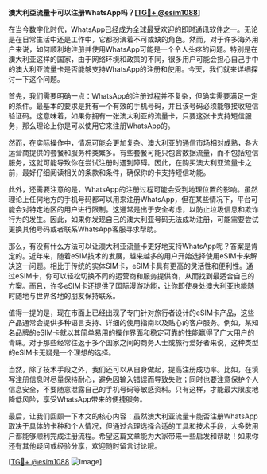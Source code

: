 **澳大利亞流量卡可以注册WhatsApp吗？[[TG💪+ @esim1088](https://t.me/s/esim1088)]**

在当今数字化时代，WhatsApp已经成为全球最受欢迎的即时通讯软件之一。无论是在日常生活中还是工作中，它都扮演着不可或缺的角色。然而，对于许多海外用户来说，如何顺利地注册并使用WhatsApp可能是一个令人头疼的问题。特别是在澳大利亚这样的国家，由于网络环境和政策的不同，很多用户可能会担心自己手中的澳大利亚流量卡是否能够支持WhatsApp的注册和使用。今天，我们就来详细探讨一下这个问题。

首先，我们需要明确一点：WhatsApp的注册过程并不复杂，但确实需要满足一定的条件。最基本的要求是拥有一个有效的手机号码，并且该号码必须能够接收短信验证码。这意味着，如果你拥有一张澳大利亚的流量卡，只要这张卡支持短信服务，那么理论上你是可以使用它来注册WhatsApp的。

然而，在实际操作中，情况可能会更加复杂。澳大利亚的通信市场相对成熟，各大运营商提供的套餐和服务种类繁多。有些套餐可能只包含数据流量，而不包括短信服务，这就可能导致你在尝试注册时遇到障碍。因此，在购买澳大利亚流量卡之前，最好仔细阅读相关的条款和条件，确保你的卡支持短信功能。

此外，还需要注意的是，WhatsApp的注册过程可能会受到地理位置的影响。虽然理论上任何地方的手机号码都可以用来注册WhatsApp，但在某些情况下，平台可能会对特定地区的用户进行限制。这通常是出于安全考虑，以防止垃圾信息和欺诈行为的发生。因此，如果你发现自己的澳大利亚号码无法成功注册，可能需要尝试更换其他号码或者联系WhatsApp客服寻求帮助。

那么，有没有什么方法可以让澳大利亚流量卡更好地支持WhatsApp呢？答案是肯定的。近年来，随着eSIM技术的发展，越来越多的用户开始选择使用eSIM卡来解决这一问题。相比于传统的实体SIM卡，eSIM卡具有更高的灵活性和便利性。通过eSIM卡，你可以轻松切换不同的运营商和服务提供商，从而找到最适合自己的方案。而且，许多eSIM卡还提供了国际漫游功能，让你即使身处澳大利亚也能随时随地与世界各地的朋友保持联系。

值得一提的是，现在市面上已经出现了专门针对旅行者设计的eSIM卡产品，这些产品通常会提供多种语言支持、详细的使用指南以及贴心的客户服务。例如，某知名品牌的eSIM卡就以其简单易用的操作界面和稳定可靠的性能赢得了广大用户的青睐。对于那些经常往返于多个国家之间的商务人士或旅行爱好者来说，这种类型的eSIM卡无疑是一个理想的选择。

当然，除了技术手段之外，我们还可以从自身做起，提高注册成功率。比如，在填写注册信息时尽量保持耐心，避免因输入错误而导致失败；同时也要注意保护个人信息安全，不要随意泄露自己的手机号码等敏感资料。只有这样，才能最大限度地降低风险，享受WhatsApp带来的便捷服务。

最后，让我们回顾一下本文的核心内容：虽然澳大利亚流量卡能否注册WhatsApp取决于具体的卡种和个人情况，但通过合理选择合适的工具和技术手段，大多数用户都能够顺利完成注册流程。希望这篇文章能为大家带来一些启发和帮助！如果你还有其他疑问或经验分享，欢迎随时留言讨论哦。

[[TG💪+ @esim1088](https://t.me/s/esim1088) ![Image](https://i.postimg.cc/4NQfJmqS/Snipaste-2025-05-13-00-14-12.png)]